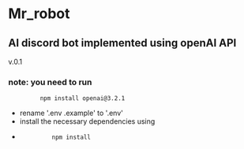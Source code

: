 # Mr_robot
AI discord bot implemented using openAI API
-------------------------------------------------------
v.0.1

### note: you need to run
             npm install openai@3.2.1

- rename '.env .example' to '.env'
- install the necessary dependencies using
-              npm install
